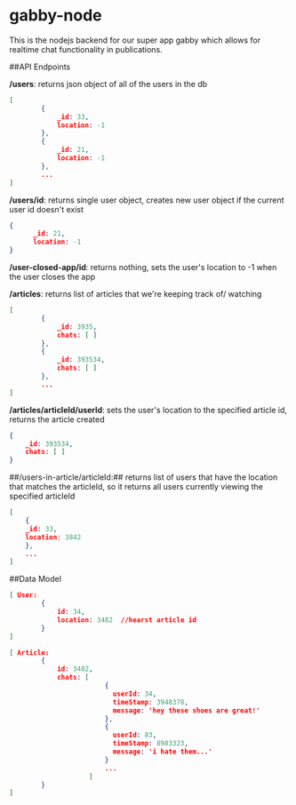 gabby-node
==========

This is the nodejs backend for our super app gabby which allows for realtime chat functionality in publications.

##API Endpoints

**/users**: returns json object of all of the users in the db

```json
[
        {
            _id: 33,
            location: -1
        },
        {
            _id: 21,
            location: -1
        },
        ...
]
```

**/users/id**: returns single user object, creates new user object if the current user id doesn't exist

```json
{
      _id: 21,
      location: -1
}
```

**/user-closed-app/id**: returns nothing, sets the user's location to -1 when the user closes the app

**/articles**: returns list of articles that we're keeping track of/ watching

```json
[
        {
            _id: 3935,
            chats: [ ]
        },
        {
            _id: 393534,
            chats: [ ]
        },
        ...
]
```

**/articles/articleId/userId**: sets the user's location to the specified article id, returns the article created

```json
{
    _id: 393534,
    chats: [ ]
}
```

##/users-in-article/articleId:##
returns list of users that have the location that matches the articleId, so it returns all users currently viewing the specified articleId

```json
[
    {
    _id: 33,
    location: 3842
    },
    ...
]
```



##Data Model

```json
[ User: 
        {  
            id: 34,  
            location: 3482  //hearst article id
        }
]
```

```json
[ Article: 
        {  
            id: 3482,  
            chats: [
                        { 
                          userId: 34,
                          timeStamp: 3948378,
                          message: 'hey these shoes are great!'
                        },
                        { 
                          userId: 83,
                          timeStamp: 8983323,
                          message: 'i hate them...'
                        }
                        ...
                    ]
        }
]
```